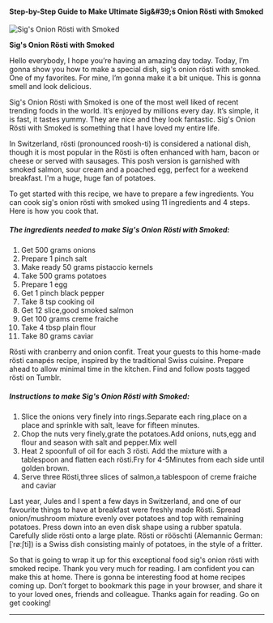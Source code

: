             

#### Step-by-Step Guide to Make Ultimate Sig&amp;#39;s Onion Rösti with Smoked

![Sig's Onion Rösti with Smoked](https://img-global.cpcdn.com/recipes/50708422/751x532cq70/sigs-onion-rosti-with-smoked-recipe-main-photo.jpg)

**Sig's Onion Rösti with Smoked**

Hello everybody, I hope you’re having an amazing day today. Today, I’m gonna show you how to make a special dish, sig's onion rösti with smoked. One of my favorites. For mine, I’m gonna make it a bit unique. This is gonna smell and look delicious.

Sig's Onion Rösti with Smoked is one of the most well liked of recent trending foods in the world. It’s enjoyed by millions every day. It’s simple, it is fast, it tastes yummy. They are nice and they look fantastic. Sig's Onion Rösti with Smoked is something that I have loved my entire life.

In Switzerland, rösti (pronounced roosh-ti) is considered a national dish, though it is most popular in the Rösti is often enhanced with ham, bacon or cheese or served with sausages. This posh version is garnished with smoked salmon, sour cream and a poached egg, perfect for a weekend breakfast. I'm a huge, huge fan of potatoes.

To get started with this recipe, we have to prepare a few ingredients. You can cook sig's onion rösti with smoked using 11 ingredients and 4 steps. Here is how you cook that.

##### The ingredients needed to make Sig's Onion Rösti with Smoked:

1.  Get 500 grams onions
2.  Prepare 1 pinch salt
3.  Make ready 50 grams pistaccio kernels
4.  Take 500 grams potatoes
5.  Prepare 1 egg
6.  Get 1 pinch black pepper
7.  Take 8 tsp cooking oil
8.  Get 12 slice,good smoked salmon
9.  Get 100 grams creme fraiche
10.  Take 4 tbsp plain flour
11.  Take 80 grams caviar

Rösti with cranberry and onion confit. Treat your guests to this home-made rösti canapés recipe, inspired by the traditional Swiss cuisine. Prepare ahead to allow minimal time in the kitchen. Find and follow posts tagged rösti on Tumblr.

##### Instructions to make Sig's Onion Rösti with Smoked:

1.  Slice the onions very finely into rings.Separate each ring,place on a place and sprinkle with salt, leave for fifteen minutes.
2.  Chop the nuts very finely,grate the potatoes.Add onions, nuts,egg and flour and season with salt and pepper.Mix well
3.  Heat 2 spoonfull of oil for each 3 rösti. Add the mixture with a tablespoon and flatten each rösti.Fry for 4-5Minutes from each side until golden brown.
4.  Serve three Rösti,three slices of salmon,a tablespoon of creme fraiche and caviar

Last year, Jules and I spent a few days in Switzerland, and one of our favourite things to have at breakfast were freshly made Rösti. Spread onion/mushroom mixture evenly over potatoes and top with remaining potatoes. Press down into an even disk shape using a rubber spatula. Carefully slide rösti onto a large plate. Rösti or rööschti (Alemannic German: \[ˈrøːʃti\]) is a Swiss dish consisting mainly of potatoes, in the style of a fritter.

So that is going to wrap it up for this exceptional food sig's onion rösti with smoked recipe. Thank you very much for reading. I am confident you can make this at home. There is gonna be interesting food at home recipes coming up. Don’t forget to bookmark this page in your browser, and share it to your loved ones, friends and colleague. Thanks again for reading. Go on get cooking!

* * *